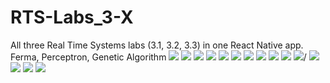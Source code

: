 # RTS-Labs_3-X

All three Real Time Systems labs (3.1, 3.2, 3.3) in one React Native app. Ferma, Perceptron, Genetic Algorithm
![](./assets/examples/Screenshot_20200407-114536.png)
![](./assets/examples/Screenshot_20200407-114548.png)
![](./assets/examples/Screenshot_20200407-114603.png)
![](./assets/examples/Screenshot_20200407-114610.png)
![](./assets/examples/Screenshot_20200407-114616.png)
![](./assets/examples/Screenshot_20200407-114642.png)
![](./assets/examples/Screenshot_20200407-114646.png)
![](./assets/examples/Screenshot_20200407-114732.png)
![](./assets/examples/Screenshot_20200407-114737.png)
![](./assets/examples/Screenshot_20200407-114751.png)
![](./assets/examples/Screenshot_20200407-114805.png)/
![](./assets/examples/photo_2020-05-19_11-03-57.jpg)
![](./assets/examples/photo_2020-05-19_11-03-57_2.jpg)
![](./assets/examples/photo_2020-05-19_11-03-58.jpg)
![](./assets/examples/photo_2020-05-19_11-03-58_2.jpg)
